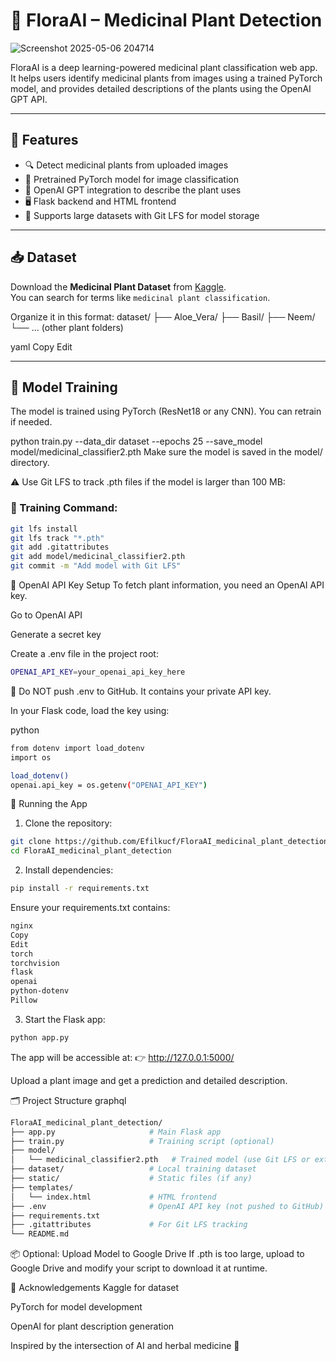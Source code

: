 # 🌿 FloraAI – Medicinal Plant Detection
![Screenshot 2025-05-06 204714](https://github.com/user-attachments/assets/4c966f86-412d-44a2-8f04-44225712d7f5)

FloraAI is a deep learning-powered medicinal plant classification web app. It helps users identify medicinal plants from images using a trained PyTorch model, and provides detailed descriptions of the plants using the OpenAI GPT API.

---

## 🧠 Features

- 🔍 Detect medicinal plants from uploaded images
- 🤖 Pretrained PyTorch model for image classification
- 🧠 OpenAI GPT integration to describe the plant uses
- 🖥️ Flask backend and HTML frontend
- 📁 Supports large datasets with Git LFS for model storage

---

## 📥 Dataset

Download the **Medicinal Plant Dataset** from [Kaggle](https://www.kaggle.com/).  
You can search for terms like `medicinal plant classification`.

Organize it in this format:
dataset/
├── Aloe_Vera/
├── Basil/
├── Neem/
└── ... (other plant folders)

yaml
Copy
Edit

---

## 🧪 Model Training

The model is trained using PyTorch (ResNet18 or any CNN). You can retrain if needed.


python train.py --data_dir dataset --epochs 25 --save_model model/medicinal_classifier2.pth
Make sure the model is saved in the model/ directory.

⚠️ Use Git LFS to track .pth files if the model is larger than 100 MB:
### 🔁 Training Command:
```bash
git lfs install
git lfs track "*.pth"
git add .gitattributes
git add model/medicinal_classifier2.pth
git commit -m "Add model with Git LFS"
```

🔑 OpenAI API Key Setup
To fetch plant information, you need an OpenAI API key.

Go to OpenAI API

Generate a secret key

Create a .env file in the project root:

```bash
OPENAI_API_KEY=your_openai_api_key_here
```

🛑 Do NOT push .env to GitHub. It contains your private API key.

In your Flask code, load the key using:

python
```bash
from dotenv import load_dotenv
import os

load_dotenv()
openai.api_key = os.getenv("OPENAI_API_KEY")
```

🚀 Running the App
1. Clone the repository:
```bash
git clone https://github.com/Efilkucf/FloraAI_medicinal_plant_detection.git
cd FloraAI_medicinal_plant_detection
```
2. Install dependencies:
```bash
pip install -r requirements.txt
```
Ensure your requirements.txt contains:
```bash
nginx
Copy
Edit
torch
torchvision
flask
openai
python-dotenv
Pillow
```
3. Start the Flask app:
```bash
python app.py
```
The app will be accessible at:
👉 http://127.0.0.1:5000/

Upload a plant image and get a prediction and detailed description.

🗂️ Project Structure
graphql
```bash
FloraAI_medicinal_plant_detection/
├── app.py                     # Main Flask app
├── train.py                   # Training script (optional)
├── model/
│   └── medicinal_classifier2.pth   # Trained model (use Git LFS or external link)
├── dataset/                   # Local training dataset
├── static/                    # Static files (if any)
├── templates/
│   └── index.html             # HTML frontend
├── .env                       # OpenAI API key (not pushed to GitHub)
├── requirements.txt
├── .gitattributes             # For Git LFS tracking
└── README.md
```
📦 Optional: Upload Model to Google Drive
If .pth is too large, upload to Google Drive and modify your script to download it at runtime.

🙌 Acknowledgements
Kaggle for dataset

PyTorch for model development

OpenAI for plant description generation

Inspired by the intersection of AI and herbal medicine 🌿
